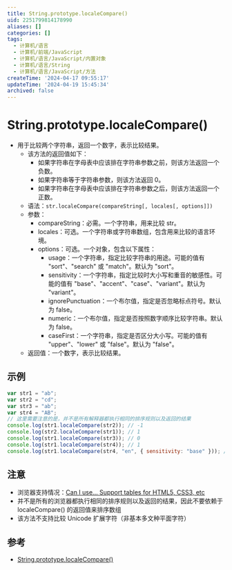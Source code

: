 ```yaml
---
title: String.prototype.localeCompare()
uid: 2251799814178990
aliases: []
categories: []
tags:
  - 计算机/语言
  - 计算机/前端/JavaScript
  - 计算机/语言/JavaScript/内置对象
  - 计算机/语言/String
  - 计算机/语言/JavaScript/方法
createTime: '2024-04-17 09:55:17'
updateTime: '2024-04-19 15:45:34'
archived: false
---
```


# String.prototype.localeCompare()

- 用于比较两个字符串，返回一个数字，表示比较结果。
  - 该方法的返回值如下：
    - 如果字符串在字母表中应该排在字符串参数之前，则该方法返回一个负数。
    - 如果字符串等于字符串参数，则该方法返回 0。
    - 如果字符串在字母表中应该排在字符串参数之后，则该方法返回一个正数。
  - 语法：`str.localeCompare(compareString[, locales[, options]])`
  - 参数：
    - compareString：必需。一个字符串，用来比较 str。
    - locales：可选。一个字符串或字符串数组，包含用来比较的语言环境。
    - options：可选。一个对象，包含以下属性：
      - usage：一个字符串，指定比较字符串的用途。可能的值有 "sort"、"search" 或 "match"。默认为 "sort"。
      - sensitivity：一个字符串，指定比较时大小写和重音的敏感性。可能的值有 "base"、"accent"、"case"、"variant"。默认为 "variant"。
      - ignorePunctuation：一个布尔值，指定是否忽略标点符号。默认为 false。
      - numeric：一个布尔值，指定是否按照数字顺序比较字符串。默认为 false。
      - caseFirst：一个字符串，指定是否区分大小写。可能的值有 "upper"、"lower" 或 "false"。默认为 "false"。
  - 返回值：一个数字，表示比较结果。

## 示例

```js
var str1 = "ab";
var str2 = "cd";
var str3 = "ab";
var str4 = "AB";
// 这里需要注意的是，并不是所有解释器都执行相同的排序规则以及返回的结果
console.log(str1.localeCompare(str2)); // -1
console.log(str2.localeCompare(str1)); // 1
console.log(str1.localeCompare(str3)); // 0
console.log(str1.localeCompare(str4)); // 1
console.log(str1.localeCompare(str4, "en", { sensitivity: "base" })); // 0
```

## 注意

- 浏览器支持情况：[Can I use... Support tables for HTML5, CSS3, etc](https://caniuse.com/?search=localeCompare)
- 并不是所有的浏览器都执行相同的排序规则以及返回的结果，因此不要依赖于 localeCompare() 的返回值来排序数组
- 该方法不支持比较 Unicode 扩展字符（非基本多文种平面字符）

## 参考

- [String.prototype.localeCompare()](https://developer.mozilla.org/zh-CN/docs/Web/JavaScript/Reference/Global_Objects/String/localeCompare)
